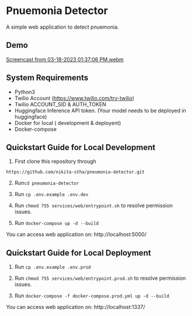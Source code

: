 # Pnuemonia Detector
A simple web application to detect pnuemonia.

## Demo
[Screencast from 03-18-2023 01:37:06 PM.webm](https://user-images.githubusercontent.com/66687885/226152452-c3a40ce2-3cd4-41eb-91d4-cba3da860fd4.webm)


## System Requirements
- Python3
- Twilio Account (https://www.twilio.com/try-twilio)
- Twilio ACCOUNT_SID & AUTH_TOKEN
- Huggingface Inference API token. (Your model needs to be deployed in huggingface)
- Docker for local ( development & deployent)
- Docker-compose

## Quickstart Guide for Local Development

1. First clone this repository through 

`https://github.com/nikita-stha/pneumonia-detector.git`

2. Run`cd pneumonia-detector`

3. Run `cp .env.example .env.dev`

4. Run `chmod 755 services/web/entrypoint.sh` to resolve permission issues.

5. Run `docker-compose up -d --build`

You can access web application on: http://localhost:5000/

## Quickstart Guide for Local Deployment

1. Run `cp .env.example .env.prod`

2. Run `chmod 755 services/web/entrypoint.prod.sh` to resolve permission issues.

3. Run `docker-compose -f docker-compose.prod.yml up -d --build`

You can access web application on: http://localhost:1337/
